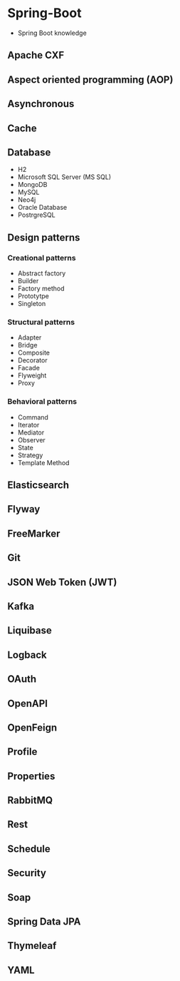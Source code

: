 # Spring-Boot
 - Spring Boot knowledge
 
## Apache CXF

## Aspect oriented programming (AOP)

## Asynchronous

## Cache

## Database

 - H2
 - Microsoft SQL Server (MS SQL)
 - MongoDB
 - MySQL
 - Neo4j
 - Oracle Database
 - PostrgreSQL

## Design patterns

### Creational patterns

 - Abstract factory
 - Builder
 - Factory method
 - Prototytpe
 - Singleton

### Structural patterns

 - Adapter 
 - Bridge
 - Composite
 - Decorator
 - Facade
 - Flyweight
 - Proxy

### Behavioral patterns

- Command
- Iterator
- Mediator
- Observer
- State
- Strategy
- Template Method

## Elasticsearch

## Flyway

## FreeMarker

## Git

## JSON Web Token (JWT)

## Kafka

## Liquibase 

## Logback

## OAuth

## OpenAPI

## OpenFeign

## Profile

## Properties

## RabbitMQ

## Rest

## Schedule

## Security

## Soap

## Spring Data JPA

## Thymeleaf

## YAML
